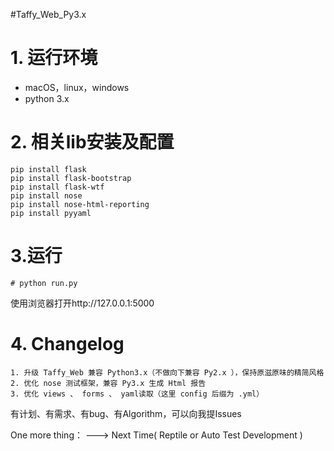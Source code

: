 #Taffy_Web_Py3.x 

# 1. 运行环境
- macOS，linux，windows
- python 3.x

# 2. 相关lib安装及配置
```
pip install flask
pip install flask-bootstrap
pip install flask-wtf
pip install nose
pip install nose-html-reporting
pip install pyyaml
```

# 3.运行

```
# python run.py
```

使用浏览器打开http://127.0.0.1:5000


# 4. Changelog

```
1. 升级 Taffy_Web 兼容 Python3.x（不做向下兼容 Py2.x ），保持原滋原味的精简风格
2. 优化 nose 测试框架，兼容 Py3.x 生成 Html 报告
3. 优化 views 、 forms 、 yaml读取（这里 config 后缀为 .yml）
```

有计划、有需求、有bug、有Algorithm，可以向我提Issues



One more thing：
	---> Next Time( Reptile or Auto Test Development )
